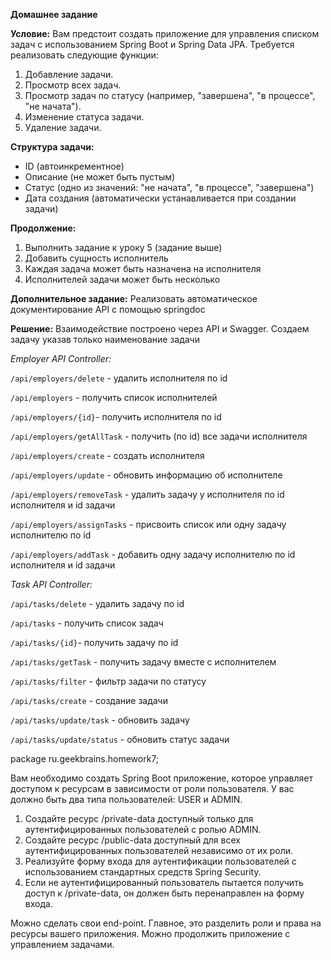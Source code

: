 **Домашнее задание**

**Условие:**
Вам предстоит создать приложение для управления списком задач с использованием Spring Boot и Spring Data JPA. Требуется реализовать следующие функции:
1. Добавление задачи.
2. Просмотр всех задач.
3. Просмотр задач по статусу (например, "завершена", "в процессе", "не начата").
4. Изменение статуса задачи.
5. Удаление задачи.

**Структура задачи:**
- ID (автоинкрементное)
- Описание (не может быть пустым)
- Статус (одно из значений: "не начата", "в процессе", "завершена")
- Дата создания (автоматически устанавливается при создании задачи)


**Продолжение:**
1) Выполнить задание к уроку 5 (задание выше)
2) Добавить сущность исполнитель
3) Каждая задача может быть назначена на исполнителя
4) Исполнителей задачи может быть несколько

**Дополнительное задание:**
Реализовать автоматическое документирование API c помощью springdoc

**Решение:**
Взаимодействие построено через API и Swagger.
Создаем задачу указав только наименование задачи

*Employer API Controller:*

`/api/employers/delete` - удалить исполнителя по id

`/api/employers` - получить список исполнителей

`/api/employers/{id}`- получить исполнителя по id

`/api/employers/getAllTask` - получить (по id) все задачи исполнителя

`/api/employers/create` - создать исполнителя

`/api/employers/update` - обновить информацию об исполнителе

`/api/employers/removeTask` - удалить задачу у исполнителя по id исполнителя и id задачи

`/api/employers/assignTasks` - присвоить список или одну задачу исполнителю по id

`/api/employers/addTask` - добавить одну задачу исполнителю по id исполнителя и id задачи

*Task API Controller:*

`/api/tasks/delete` - удалить задачу по id

`/api/tasks` - получить список задач

`/api/tasks/{id}`- получить задачу по id

`/api/tasks/getTask` - получить задачу вместе с исполнителем

`/api/tasks/filter` - фильтр задачи по статусу

`/api/tasks/create` - создание задачи

`/api/tasks/update/task` - обновить задачу

`/api/tasks/update/status` - обновить статус задачи

package ru.geekbrains.homework7;

Вам необходимо создать Spring Boot приложение, которое управляет доступом к ресурсам в зависимости от роли пользователя. У вас должно быть два типа пользователей: USER и ADMIN.

1. Создайте ресурс /private-data доступный только для аутентифицированных пользователей с ролью ADMIN.
2. Создайте ресурс /public-data доступный для всех аутентифицированных пользователей независимо от их роли.
3. Реализуйте форму входа для аутентификации пользователей с использованием стандартных средств Spring Security.
4. Если не аутентифицированный пользователь пытается получить доступ к /private-data, он должен быть перенаправлен на форму входа.

Можно сделать свои end-point. 
Главное, это разделить роли и права на ресурсы вашего приложения. 
Можно продолжить приложение с управлением задачами.